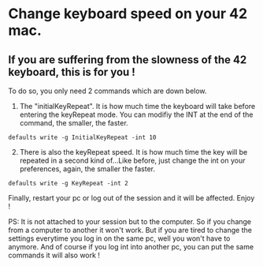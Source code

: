 # Change keyboard speed on your 42 mac.

## If you are suffering from the slowness of the 42 keyboard, this is for you !

To do so, you only need 2 commands which are down below.

1. The "initialKeyRepeat". It is how much time the keyboard will take before entering the keyRepeat mode. You can modifiy the INT at the end of the command, the smaller, the faster.
```
defaults write -g InitialKeyRepeat -int 10
```

2. There is also the keyRepeat speed. It is how much time the key will be repeated in a second kind of...Like before, just change the int on your preferences, again, the smaller the faster.
```
defaults write -g KeyRepeat -int 2
```

Finally, restart your pc or log out of the session and it will be affected. Enjoy !

PS: It is not attached to your session but to the computer. So if you change from a computer to another it won't work. But if you are tired to change the settings everytime you log in on the same pc, well you won't have to anymore. 
And of course if you log int into another pc, you can put the same commands it will also work !
